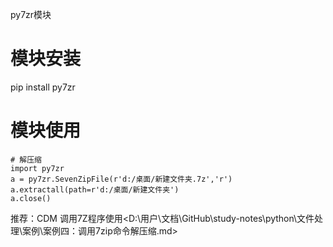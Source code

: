 py7zr模块

# 模块安装

pip install py7zr

# 模块使用

```
# 解压缩
import py7zr
a = py7zr.SevenZipFile(r'd:/桌面/新建文件夹.7z','r')
a.extractall(path=r'd:/桌面/新建文件夹')
a.close()
```

推荐：CDM 调用7Z程序使用<D:\用户\文档\GitHub\study-notes\python\文件处理\案例\案例四：调用7zip命令解压缩.md>